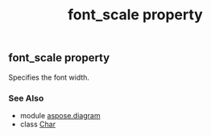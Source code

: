 ﻿---
title: font_scale property
second_title: Aspose.Diagram for Python via .NET API References
description: 
type: docs
weight: 160
url: /python-net/aspose.diagram/char/font_scale/
is_root: false
---

## font_scale property


Specifies the font width.

### See Also
* module [aspose.diagram](../../)
* class [Char](/diagram/python-net/aspose.diagram/char)
